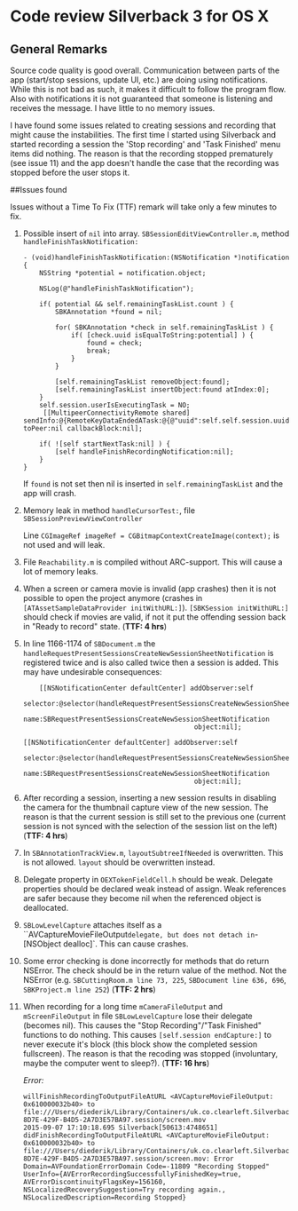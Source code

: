 # Code review Silverback 3 for OS X


## General Remarks

Source code quality is good overall. Communication between parts of the app (start/stop sessions, update UI, etc.) are doing using notifications. While this is not bad as such, it makes it difficult to follow the program flow. Also with notifications it is not guaranteed that someone is listening and receives the message. I have little to no memory issues. 

I have found some issues related to creating sessions and recording that might cause the instabilities. 
The first time I started using Silverback and started recording a session the 'Stop recording' and 'Task Finished' menu items did nothing. The reason is that the recording stopped prematurely (see issue 11) and the app doesn't handle the case that the recording was stopped before the user stops it. 


##Issues found

Issues without a Time To Fix (TTF) remark will take only a few minutes to fix.

1. Possible insert of `nil` into array. `SBSessionEditViewController.m`, method `handleFinishTaskNotification:`
	
	```
	- (void)handleFinishTaskNotification:(NSNotification *)notification {
	    NSString *potential = notification.object;
	    
	    NSLog(@"handleFinishTaskNotification");
	    
	    if( potential && self.remainingTaskList.count ) {
	        SBKAnnotation *found = nil;
	
	        for( SBKAnnotation *check in self.remainingTaskList ) {
	            if( [check.uuid isEqualToString:potential] ) {
	                found = check;
	                break;
	            }
	        }
	
	        [self.remainingTaskList removeObject:found];
	        [self.remainingTaskList insertObject:found atIndex:0];
	    }
	    self.session.userIsExecutingTask = NO;
	     [[MultipeerConnectivityRemote shared] sendInfo:@{RemoteKeyDataEndedATask:@{@"uuid":self.self.session.uuid}} toPeer:nil callbackBlock:nil];
	
	    if( ![self startNextTask:nil] ) {
	        [self handleFinishRecordingNotification:nil];
	    }
	}
	
	```
	
	If `found` is not set then nil is inserted in `self.remainingTaskList` and the app will crash.

2. Memory leak in method `handleCursorTest:`, file `SBSessionPreviewViewController`

	Line `CGImageRef imageRef = CGBitmapContextCreateImage(context);` is not used and will leak.

3. File `Reachability.m` is compiled without ARC-support. This will cause a lot of memory leaks.

4. When a screen or camera movie is invalid (app crashes) then it is not possible to open the project anymore (crashes in `[ATAssetSampleDataProvider initWithURL:]`). `[SBKSession initWithURL:]` should check if movies are valid, if not it put the offending session back in "Ready to record" state. (**TTF: 4 hrs**)

5. In line 1166-1174 of `SBDocument.m` the `handleRequestPresentSessionsCreateNewSessionSheetNotification` is registered twice and is also called twice then a session is added. This may have undesirable consequences:

	```
	    [[NSNotificationCenter defaultCenter] addObserver:self
                                             selector:@selector(handleRequestPresentSessionsCreateNewSessionSheetNotification:)
                                                 name:SBRequestPresentSessionsCreateNewSessionSheetNotification
                                               object:nil];
    
    [[NSNotificationCenter defaultCenter] addObserver:self
                                             selector:@selector(handleRequestPresentSessionsCreateNewSessionSheetNotification:)
                                                 name:SBRequestPresentSessionsCreateNewSessionSheetNotification
                                               object:nil];
	```

6. After recording a session, inserting a new session results in disabling the camera for the  thumbnail capture view of the new session. The reason is that the current session is still set to the previous one (current session is not synced with the selection of the session list on the left) (**TTF: 4 hrs**)

7. In `SBAnnotationTrackView.m`, `layoutSubtreeIfNeeded` is overwritten. This is not allowed. `layout` should be overwritten instead.

8. Delegate property in `OEXTokenFieldCell.h` should be weak. Delegate properties should be declared weak instead of assign. Weak references are safer because they become nil when the referenced object is deallocated.
9. `SBLowLevelCapture` attaches itself as a ``AVCaptureMovieFileOutput` delegate, but does not detach in `-[NSObject dealloc]`. This can cause crashes.
 
10. Some error checking is done incorrectly for methods that do return NSError. The check should be in the return value of the method. Not the NSError (e.g. `SBCuttingRoom.m line 73, 225`, `SBDocument line 636, 696`, `SBKProject.m line 252`) (**TTF: 2 hrs**)
 
11. When recording for a long time `mCameraFileOutput` and `mScreenFileOutput` in file `SBLowLevelCapture` lose their delegate (becomes nil). This causes the "Stop Recording"/"Task Finished" functions to do nothing. This causes `[self.session endCapture:]` to never execute it's block (this block show the completed session fullscreen). The reason is that the recoding was stopped (involuntary, maybe the computer went to sleep?). (**TTF: 16 hrs**)

	*Error:* 

	```
	willFinishRecordingToOutputFileAtURL <AVCaptureMovieFileOutput: 0x610000032b40> to file:///Users/diederik/Library/Containers/uk.co.clearleft.SilverbackMac/Data/Documents/Demo.silverbackproj/FB285263-8D7E-429F-B4D5-2A7D3E57BA97.session/screen.mov
	2015-09-07 17:10:18.695 Silverback[50613:4748651] didFinishRecordingToOutputFileAtURL <AVCaptureMovieFileOutput: 0x610000032b40> to file:///Users/diederik/Library/Containers/uk.co.clearleft.SilverbackMac/Data/Documents/Demo.silverbackproj/FB285263-8D7E-429F-B4D5-2A7D3E57BA97.session/screen.mov: Error Domain=AVFoundationErrorDomain Code=-11809 "Recording Stopped" UserInfo={AVErrorRecordingSuccessfullyFinishedKey=true, AVErrorDiscontinuityFlagsKey=156160, NSLocalizedRecoverySuggestion=Try recording again., NSLocalizedDescription=Recording Stopped}	
	```
	
	